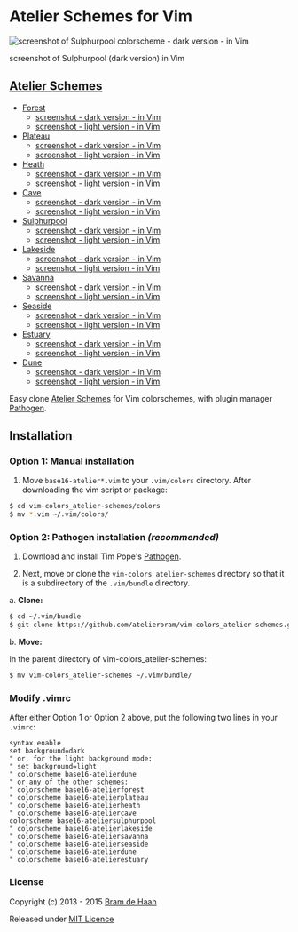 # Atelier Schemes for Vim

![screenshot of Sulphurpool colorscheme - dark version - in Vim](http://atelierbram.github.io/syntax-highlighting/assets/img/sulphurpool-dark_vim_640x425.png)

screenshot of Sulphurpool (dark version) in Vim

## [Atelier Schemes](http://atelierbram.github.io/syntax-highlighting/atelier-schemes/)
- [Forest](http://atelierbram.github.io/syntax-highlighting/atelier-schemes/forest)
    -  [screenshot - dark version - in Vim](http://atelierbram.github.io/syntax-highlighting/assets/img/forest-dark_vim_640x425.png)
    -  [screenshot - light version - in Vim](http://atelierbram.github.io/syntax-highlighting/assets/img/forest-light_vim_640x425.png)
- [Plateau](http://atelierbram.github.io/syntax-highlighting/atelier-schemes/plateau)
    -  [screenshot - dark version - in Vim](http://atelierbram.github.io/syntax-highlighting/assets/img/plateau-dark_vim_640x425.png)
    -  [screenshot - light version - in Vim](http://atelierbram.github.io/syntax-highlighting/assets/img/plateau-light_vim_640x425.png)
- [Heath](http://atelierbram.github.io/syntax-highlighting/atelier-schemes/heath)
    -  [screenshot - dark version - in Vim](http://atelierbram.github.io/syntax-highlighting/assets/img/heath-dark_vim_640x425.png)
    -  [screenshot - light version - in Vim](http://atelierbram.github.io/syntax-highlighting/assets/img/heath-light_vim_640x425.png)
- [Cave](http://atelierbram.github.io/syntax-highlighting/atelier-schemes/cave)
    -  [screenshot - dark version - in Vim](http://atelierbram.github.io/syntax-highlighting/assets/img/cave-dark_vim_640x425.png)
    -  [screenshot - light version - in Vim](http://atelierbram.github.io/syntax-highlighting/assets/img/cave-light_vim_640x425.png)
- [Sulphurpool](http://atelierbram.github.io/syntax-highlighting/atelier-schemes/sulphurpool)
    -  [screenshot - dark version - in Vim](http://atelierbram.github.io/syntax-highlighting/assets/img/sulphurpool-dark_vim_640x425.png)
    -  [screenshot - light version - in Vim](http://atelierbram.github.io/syntax-highlighting/assets/img/sulphurpool-light_vim_640x425.png)
- [Lakeside](http://atelierbram.github.io/syntax-highlighting/atelier-schemes/lakeside)
    -  [screenshot - dark version - in Vim](http://atelierbram.github.io/syntax-highlighting/assets/img/lakeside-dark_vim_640x425.png)
    -  [screenshot - light version - in Vim](http://atelierbram.github.io/syntax-highlighting/assets/img/lakeside-light_vim_640x425.png)
- [Savanna](http://atelierbram.github.io/syntax-highlighting/atelier-schemes/savanna)
    -  [screenshot - dark version - in Vim](http://atelierbram.github.io/syntax-highlighting/assets/img/savanna-dark_vim_640x425.png)
    -  [screenshot - light version - in Vim](http://atelierbram.github.io/syntax-highlighting/assets/img/savanna-light_vim_640x425.png)
- [Seaside](http://atelierbram.github.io/syntax-highlighting/atelier-schemes/seaside)
    -  [screenshot - dark version - in Vim](http://atelierbram.github.io/syntax-highlighting/assets/img/seaside-dark_vim_640x425.png)
    -  [screenshot - light version - in Vim](http://atelierbram.github.io/syntax-highlighting/assets/img/seaside-light_vim_640x425.png)
- [Estuary](http://atelierbram.github.io/syntax-highlighting/atelier-schemes/estuary)
    -  [screenshot - dark version - in Vim](http://atelierbram.github.io/syntax-highlighting/assets/img/estuary-dark_vim_640x425.png)
    -  [screenshot - light version - in Vim](http://atelierbram.github.io/syntax-highlighting/assets/img/estuary-light_vim_640x425.png)
- [Dune](http://atelierbram.github.io/syntax-highlighting/atelier-schemes/dune)
    -  [screenshot - dark version - in Vim](http://atelierbram.github.io/syntax-highlighting/assets/img/dune-dark_vim_640x425.png)
    -  [screenshot - light version - in Vim](http://atelierbram.github.io/syntax-highlighting/assets/img/dune-light_vim_640x425.png)


Easy clone [Atelier Schemes](http://atelierbram.github.io/syntax-highlighting/atelier-schemes/ "colorschemes, made with Base16 Builder") for Vim colorschemes, with plugin manager [Pathogen].

## Installation

### Option 1: Manual installation

1.  Move `base16-atelier*.vim` to your `.vim/colors` directory. After downloading the
vim script or package:

```bash
$ cd vim-colors_atelier-schemes/colors
$ mv *.vim ~/.vim/colors/
```

### Option 2: Pathogen installation ***(recommended)***

1.  Download and install Tim Pope's [Pathogen].

2.  Next, move or clone the `vim-colors_atelier-schemes` directory so that it is
a subdirectory of the `.vim/bundle` directory.

a. **Clone:**

```bash
$ cd ~/.vim/bundle
$ git clone https://github.com/atelierbram/vim-colors_atelier-schemes.git
```

b. **Move:**

In the parent directory of vim-colors_atelier-schemes:

```bash
$ mv vim-colors_atelier-schemes ~/.vim/bundle/
```

### Modify .vimrc

After either Option 1 or Option 2 above, put the following two lines in your
`.vimrc`:

```vim
syntax enable
set background=dark
" or, for the light background mode:
" set background=light
" colorscheme base16-atelierdune
" or any of the other schemes:
" colorscheme base16-atelierforest
" colorscheme base16-atelierplateau
" colorscheme base16-atelierheath
" colorscheme base16-ateliercave
colorscheme base16-ateliersulphurpool
" colorscheme base16-atelierlakeside
" colorscheme base16-ateliersavanna
" colorscheme base16-atelierseaside
" colorscheme base16-atelierdune
" colorscheme base16-atelierestuary
```

### License

Copyright (c) 2013 - 2015 [Bram de Haan](http://atelierbramdehaan.nl)

Released under [MIT Licence](http://atelierbram.mit-license.org)

[Pathogen]: https://github.com/tpope/vim-pathogen
